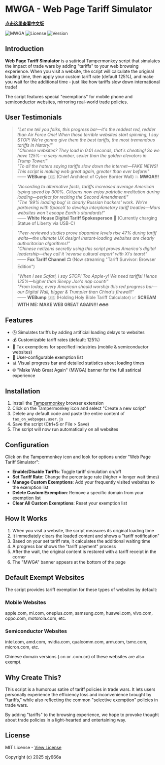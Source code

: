 # MWGA - Web Page Tariff Simulator

**[点击这里查看中文版](README_CN.md)**

![MWGA](https://img.shields.io/badge/MWGA-Make%20Web%20Great%20Again-red)
![License](https://img.shields.io/github/license/xjy666a/web-tariff-simulator)
![Version](https://img.shields.io/badge/version-0.1-blue)

## Introduction

**Web Page Tariff Simulator** is a satirical Tampermonkey script that simulates the impact of trade wars by adding "tariffs" to your web browsing experience. When you visit a website, the script will calculate the original loading time, then apply your custom tariff rate (default 125%), and make you wait for the additional time - just like how tariffs slow down international trade!

The script features special "exemptions" for mobile phone and semiconductor websites, mirroring real-world trade policies.

## User Testimonials

> _"Let me tell you folks, this progress bar—it's the reddest red, redder than Air Force One! When those terrible websites start spinning, I say STOP! We're gonna give them the best tariffs, the most tremendous tariffs in history!"_  
> _"Chinese websites? They load in 0.01 seconds, that's cheating! So we have 125%—a sexy number, sexier than the golden elevators in Trump Tower!"_  
> _"To all the haters saying tariffs slow down the internet—FAKE NEWS! This script is making web great again, greater than ever before!"_  
> —— **WEBump** 🇺🇸 (Chief Architect of Cyber Border Wall) 💥 **MWGA!!!**

> _"According to alternative facts, tariffs increased average American typing speed by 300%. Citizens now enjoy patriotic meditation during loading—perfect for reciting the Second Amendment!"_  
> _"The '99% loading bug' is clearly Russian hackers' work. We're partnering with SpaceX to develop interplanetary tariff treaties—Mars websites won't escape Earth's standards!"_  
> —— **White House Digital Tariff Spokesperson** 🦅 (Currently charging Statue of Liberty via USB-C)

> _"Peer-reviewed studies prove dopamine levels rise 47% during tariff waits—the ultimate UX design! Instant-loading websites are clearly authoritarian algorithms!"_  
> _"Chinese netizens secretly using this script proves America's digital leadership—they call it 'reverse cultural export' with Xi's tears!"_  
> —— **Fox Tariff Channel** 📺 (Now streaming "Tariff Survivor: Browser Edition")

> _"When I see Safari, I say STOP! Too Apple-y! We need tariffs! Hence 125%—higher than Sleepy Joe's nap count!"_  
> _"From today, every American should worship this red progress bar—our Digital Wall, bigger & Trumpier than China's firewall!"_  
> —— **WEBump** 🇺🇸 (Holding Holy Bible Tariff Calculator) 📈 **SCREAM WITH ME: MAKE WEB GREAT AGAIN!!! 🔥🔥🔥**

## Features

- 🕒 Simulates tariffs by adding artificial loading delays to websites
- 💰 Customizable tariff rates (default: 125%)
- 🚫 Tax exemptions for specified industries (mobile & semiconductor websites)
- 🔧 User-configurable exemption list
- 📊 Visual progress bar and detailed statistics about loading times
- 🌐 "Make Web Great Again" (MWGA) banner for the full satirical experience

## Installation

1. Install the [Tampermonkey](https://www.tampermonkey.net/) browser extension
2. Click on the Tampermonkey icon and select "Create a new script"
3. Delete any default code and paste the entire content of `tax_on_webpages.user.js`
4. Save the script (Ctrl+S or File > Save)
5. The script will now run automatically on all websites

## Configuration

Click on the Tampermonkey icon and look for options under "Web Page Tariff Simulator":

- **Enable/Disable Tariffs**: Toggle tariff simulation on/off
- **Set Tariff Rate**: Change the percentage rate (higher = longer wait times)
- **Manage Custom Exemptions**: Add your frequently visited websites to the exemption list
- **Delete Custom Exemption**: Remove a specific domain from your exemption list
- **Clear All Custom Exemptions**: Reset your exemption list

## How It Works

1. When you visit a website, the script measures its original loading time
2. It immediately clears the loaded content and shows a "tariff notification"
3. Based on your set tariff rate, it calculates the additional waiting time
4. A progress bar shows the "tariff payment" process
5. After the wait, the original content is restored with a tariff receipt in the corner
6. The "MWGA" banner appears at the bottom of the page

## Default Exempt Websites

The script provides tariff exemption for these types of websites by default:

### Mobile Websites
apple.com, mi.com, oneplus.com, samsung.com, huawei.com, vivo.com, oppo.com, motorola.com, etc.

### Semiconductor Websites
intel.com, amd.com, nvidia.com, qualcomm.com, arm.com, tsmc.com, micron.com, etc.

Chinese domain versions (.cn or .com.cn) of these websites are also exempt.

## Why Create This?

This script is a humorous satire of tariff policies in trade wars. It lets users personally experience the efficiency loss and inconvenience brought by "tariffs," while also reflecting the common "selective exemption" policies in trade wars.

By adding "tariffs" to the browsing experience, we hope to provoke thought about trade policies in a light-hearted and entertaining way.

## License

MIT License - [View License](LICENSE)

Copyright (c) 2025 xjy666a

